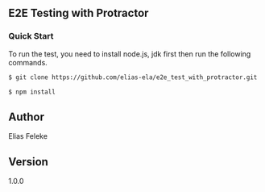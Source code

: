 ## E2E Testing with Protractor

### Quick Start

To run the test, you need to install node.js, jdk first then
run the following commands.

```bash
$ git clone https://github.com/elias-ela/e2e_test_with_protractor.git
```

```bash
$ npm install
```

## Author

Elias Feleke

## Version

1.0.0
